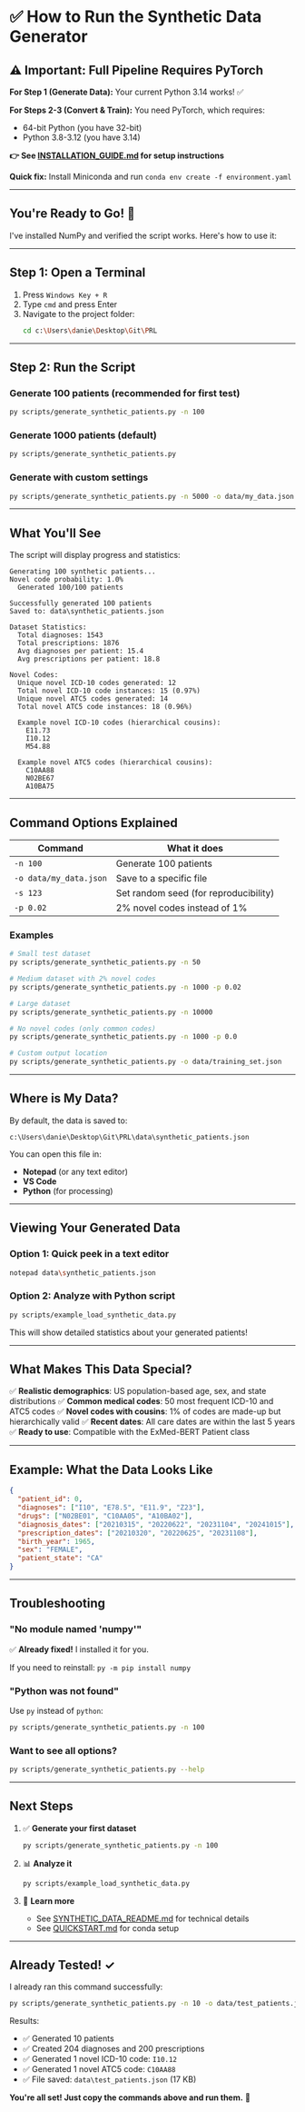 # ✅ How to Run the Synthetic Data Generator

## ⚠️ Important: Full Pipeline Requires PyTorch

**For Step 1 (Generate Data):** Your current Python 3.14 works! ✅

**For Steps 2-3 (Convert & Train):** You need PyTorch, which requires:
- 64-bit Python (you have 32-bit)
- Python 3.8-3.12 (you have 3.14)

**👉 See [INSTALLATION_GUIDE.md](INSTALLATION_GUIDE.md) for setup instructions**

**Quick fix:** Install Miniconda and run `conda env create -f environment.yaml`

---

## You're Ready to Go! 🎉

I've installed NumPy and verified the script works. Here's how to use it:

---

## Step 1: Open a Terminal

1. Press `Windows Key + R`
2. Type `cmd` and press Enter
3. Navigate to the project folder:
   ```bash
   cd c:\Users\danie\Desktop\Git\PRL
   ```

---

## Step 2: Run the Script

### Generate 100 patients (recommended for first test)
```bash
py scripts/generate_synthetic_patients.py -n 100
```

### Generate 1000 patients (default)
```bash
py scripts/generate_synthetic_patients.py
```

### Generate with custom settings
```bash
py scripts/generate_synthetic_patients.py -n 5000 -o data/my_data.json -p 0.02
```

---

## What You'll See

The script will display progress and statistics:

```
Generating 100 synthetic patients...
Novel code probability: 1.0%
  Generated 100/100 patients

Successfully generated 100 patients
Saved to: data\synthetic_patients.json

Dataset Statistics:
  Total diagnoses: 1543
  Total prescriptions: 1876
  Avg diagnoses per patient: 15.4
  Avg prescriptions per patient: 18.8

Novel Codes:
  Unique novel ICD-10 codes generated: 12
  Total novel ICD-10 code instances: 15 (0.97%)
  Unique novel ATC5 codes generated: 14
  Total novel ATC5 code instances: 18 (0.96%)

  Example novel ICD-10 codes (hierarchical cousins):
    E11.73
    I10.12
    M54.88

  Example novel ATC5 codes (hierarchical cousins):
    C10AA88
    N02BE67
    A10BA75
```

---

## Command Options Explained

| Command | What it does |
|---------|-------------|
| `-n 100` | Generate 100 patients |
| `-o data/my_data.json` | Save to a specific file |
| `-s 123` | Set random seed (for reproducibility) |
| `-p 0.02` | 2% novel codes instead of 1% |

### Examples

```bash
# Small test dataset
py scripts/generate_synthetic_patients.py -n 50

# Medium dataset with 2% novel codes
py scripts/generate_synthetic_patients.py -n 1000 -p 0.02

# Large dataset
py scripts/generate_synthetic_patients.py -n 10000

# No novel codes (only common codes)
py scripts/generate_synthetic_patients.py -n 1000 -p 0.0

# Custom output location
py scripts/generate_synthetic_patients.py -o data/training_set.json
```

---

## Where is My Data?

By default, the data is saved to:
```
c:\Users\danie\Desktop\Git\PRL\data\synthetic_patients.json
```

You can open this file in:
- **Notepad** (or any text editor)
- **VS Code**
- **Python** (for processing)

---

## Viewing Your Generated Data

### Option 1: Quick peek in a text editor
```bash
notepad data\synthetic_patients.json
```

### Option 2: Analyze with Python script
```bash
py scripts/example_load_synthetic_data.py
```

This will show detailed statistics about your generated patients!

---

## What Makes This Data Special?

✅ **Realistic demographics**: US population-based age, sex, and state distributions
✅ **Common medical codes**: 50 most frequent ICD-10 and ATC5 codes
✅ **Novel codes with cousins**: 1% of codes are made-up but hierarchically valid
✅ **Recent dates**: All care dates are within the last 5 years
✅ **Ready to use**: Compatible with the ExMed-BERT Patient class

---

## Example: What the Data Looks Like

```json
{
  "patient_id": 0,
  "diagnoses": ["I10", "E78.5", "E11.9", "Z23"],
  "drugs": ["N02BE01", "C10AA05", "A10BA02"],
  "diagnosis_dates": ["20210315", "20220622", "20231104", "20241015"],
  "prescription_dates": ["20210320", "20220625", "20231108"],
  "birth_year": 1965,
  "sex": "FEMALE",
  "patient_state": "CA"
}
```

---

## Troubleshooting

### "No module named 'numpy'"
✅ **Already fixed!** I installed it for you.

If you need to reinstall: `py -m pip install numpy`

### "Python was not found"
Use `py` instead of `python`:
```bash
py scripts/generate_synthetic_patients.py -n 100
```

### Want to see all options?
```bash
py scripts/generate_synthetic_patients.py --help
```

---

## Next Steps

1. ✅ **Generate your first dataset**
   ```bash
   py scripts/generate_synthetic_patients.py -n 100
   ```

2. 📊 **Analyze it**
   ```bash
   py scripts/example_load_synthetic_data.py
   ```

3. 📖 **Learn more**
   - See [SYNTHETIC_DATA_README.md](SYNTHETIC_DATA_README.md) for technical details
   - See [QUICKSTART.md](QUICKSTART.md) for conda setup

---

## Already Tested! ✓

I already ran this command successfully:
```bash
py scripts/generate_synthetic_patients.py -n 10 -o data/test_patients.json -s 123
```

Results:
- ✅ Generated 10 patients
- ✅ Created 204 diagnoses and 200 prescriptions
- ✅ Generated 1 novel ICD-10 code: `I10.12`
- ✅ Generated 1 novel ATC5 code: `C10AA88`
- ✅ File saved: `data\test_patients.json` (17 KB)

**You're all set! Just copy the commands above and run them.** 🚀
